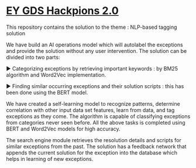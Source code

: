 # [EY GDS Hackpions 2.0](https://www.hackerearth.com/challenges/hackathon/hackpions-2-ey-gds-hackathon/)

This repository contains the solution to the theme : NLP-based tagging solution

We have build an AI operations model which will autolabel the exceptions and provide the solution without any user intervention. The solution can be divided into two parts:

► Categorizing exceptions by retrieving important keywords : by BM25 algorithm and Word2Vec implementation.

► Finding similar occurring exceptions and their solution scripts : this has been done using the BERT model.

We have created a self-learning model to recognize patterns, determine correlation with other input data set features, learn from data, and tag exceptions as they come. The algorithm is capable of classifying exceptions from categories never seen before. All the above tasks is completed using BERT and Word2Vec models for high accuracy.

The search engine module retrieves the resolution details and scripts for similar exceptions from the past. The solution has a feedback network that appends the current solution for the exception into the database which helps in learning of new exceptions.
